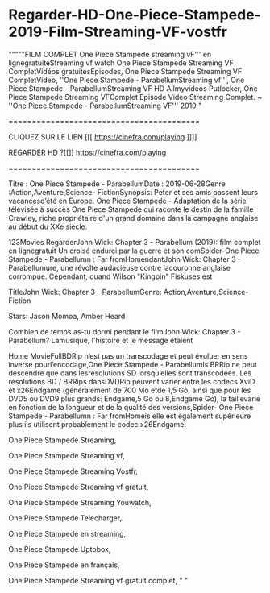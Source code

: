 # Regarder-HD-One-Piece-Stampede-2019-Film-Streaming-VF-vostfr
"""""FILM COMPLET One Piece Stampede streaming vF''' en lignegratuiteStreaming vf watch One Piece Stampede Streaming VF CompletVidéos gratuitesEpisodes, One Piece Stampede Streaming VF CompletVideo, ''One Piece Stampede - ParabellumStreaming vf''', One Piece Stampede - ParabellumStreaming VF HD Allmyvideos Putlocker, One Piece Stampede Streaming VFComplet Episode Video Streaming Complet. ~ ''One Piece Stampede - ParabellumStreaming VF''' 2019 "
 
=========================================

CLIQUEZ SUR LE LIEN  [[[ https://cinefra.com/playing ]]]] 
 
REGARDER HD  ?[[]] https://cinefra.com/playing
 
=========================================
 
Titre : One Piece Stampede - ParabellumDate : 2019-06-28Genre :Action,Aventure,Science- FictionSynopsis: Peter et ses amis passent leurs vacancesd’été en Europe. One Piece Stampede - Adaptation de la série télévisée à succès One Piece Stampede qui raconte le destin de la famille Crawley, riche propriétaire d'un grand domaine dans la campagne anglaise au début du XXe siècle.
 
123Movies RegarderJohn Wick: Chapter 3 - Parabellum (2019): film complet en lignegratuit Un croisé endurci par la guerre et son comSpider-One Piece Stampede - Parabellumn : Far fromHomendantJohn Wick: Chapter 3 - Parabellumure, une révolte audacieuse contre lacouronne anglaise corrompue. Cependant, quand Wilson "Kingpin" Fiskuses est
 
 
TitleJohn Wick: Chapter 3 - ParabellumGenre: Action,Aventure,Science-Fiction
 
Stars: Jason Momoa, Amber Heard
 
Combien de temps as-tu dormi pendant le filmJohn Wick: Chapter 3 - Parabellum? Lamusique, l'histoire et le message étaient
 
 
Home MovieFullBDRip n’est pas un transcodage et peut évoluer en sens inverse pourl’encodage,One Piece Stampede - Parabellumis BRRip ne peut descendre que dans lesrésolutions SD lorsqu’elles sont transcodées. Les résolutions BD / BRRips dansDVDRip peuvent varier entre les codecs XviD et x26Endgame (généralement de 700 Mo etde 1,5 Go, ainsi que pour les DVD5 ou DVD9 plus grands: Endgame,5 Go ou 8,Endgame Go), la taillevarie en fonction de la longueur et de la qualité des versions,Spider- One Piece Stampede - Parabellumn : Far fromHomeis elle est également supérieure plus ils utilisent probablement le codec x26Endgame.
 
One Piece Stampede Streaming,
 
One Piece Stampede Streaming vf,
 
One Piece Stampede Streaming Vostfr,
 
One Piece Stampede Streaming vf gratuit,
 
One Piece Stampede Streaming Youwatch,
 
One Piece Stampede Telecharger,
 
One Piece Stampede en streaming,
 
One Piece Stampede Uptobox,
 
One Piece Stampede en français,
 
One Piece Stampede Streaming vf gratuit complet, " "
